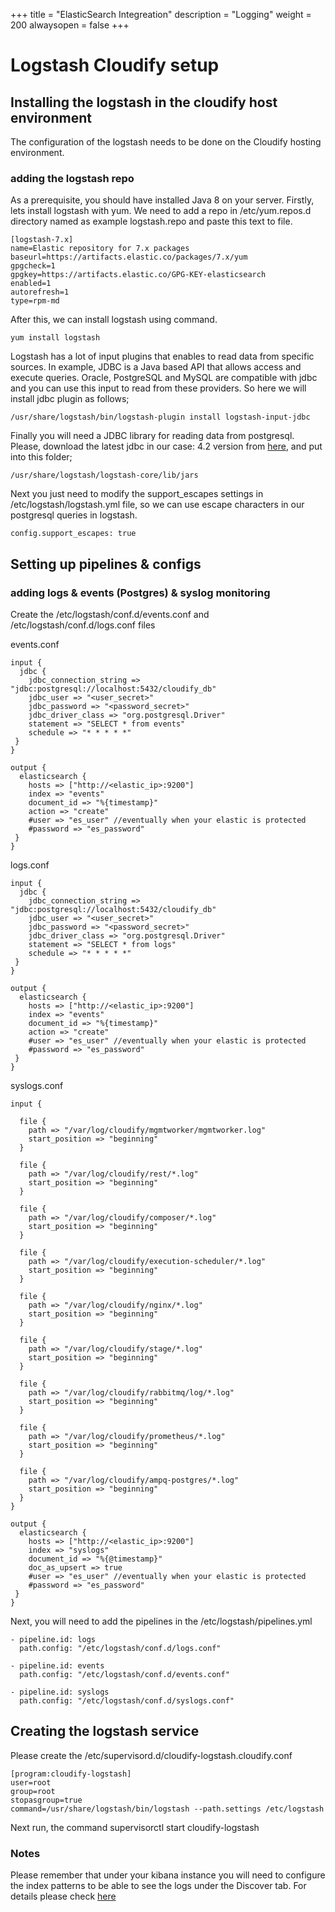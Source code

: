 +++
title = "ElasticSearch Integreation"
description = "Logging"
weight = 200
alwaysopen = false
+++

# Logstash Cloudify setup

## Installing the logstash in the cloudify host environment

The configuration of the logstash needs to be done on the Cloudify hosting environment.

### adding the logstash repo

As a prerequisite, you should have installed Java 8 on your server. Firstly, lets install logstash with yum. We need to add a repo in /etc/yum.repos.d directory named as example logstash.repo and paste this text to file.

```
[logstash-7.x]
name=Elastic repository for 7.x packages
baseurl=https://artifacts.elastic.co/packages/7.x/yum
gpgcheck=1
gpgkey=https://artifacts.elastic.co/GPG-KEY-elasticsearch
enabled=1
autorefresh=1
type=rpm-md
```

After this, we can install logstash using command.

```
yum install logstash
```

Logstash has a lot of input plugins that enables to read data from specific sources. In example, JDBC is a Java based API that allows access and execute queries. Oracle, PostgreSQL and MySQL are compatible with jdbc and you can use this input to read from these providers. So here we will install jdbc plugin as follows;

```
/usr/share/logstash/bin/logstash-plugin install logstash-input-jdbc
```

Finally you will need a JDBC library for reading data from postgresql. Please, download the latest jdbc in our case: 4.2 version from [here](https://jdbc.postgresql.org/download/postgresql-42.5.0.jar), and put into this folder;

```
/usr/share/logstash/logstash-core/lib/jars
```

Next you just need to modify the support_escapes settings in /etc/logstash/logstash.yml file, so we can use escape characters in our postgresql queries in logstash.

```
config.support_escapes: true
```

## Setting up pipelines & configs

### adding logs & events (Postgres) & syslog monitoring

Create the /etc/logstash/conf.d/events.conf and /etc/logstash/conf.d/logs.conf files

events.conf
```
input {
  jdbc {
    jdbc_connection_string => "jdbc:postgresql://localhost:5432/cloudify_db"
    jdbc_user => "<user_secret>"
    jdbc_password => "<password_secret>"
    jdbc_driver_class => "org.postgresql.Driver"
    statement => "SELECT * from events"
    schedule => "* * * * *"
 }
}

output {
  elasticsearch {
    hosts => ["http://<elastic_ip>:9200"]
    index => "events"
    document_id => "%{timestamp}"
    action => "create"
    #user => "es_user" //eventually when your elastic is protected
    #password => "es_password"
 }
}
```

logs.conf
```
input {
  jdbc {
    jdbc_connection_string => "jdbc:postgresql://localhost:5432/cloudify_db"
    jdbc_user => "<user_secret>"
    jdbc_password => "<password_secret>"
    jdbc_driver_class => "org.postgresql.Driver"
    statement => "SELECT * from logs"
    schedule => "* * * * *"
 }
}

output {
  elasticsearch {
    hosts => ["http://<elastic_ip>:9200"]
    index => "events"
    document_id => "%{timestamp}"
    action => "create"
    #user => "es_user" //eventually when your elastic is protected
    #password => "es_password"
 }
}
```

syslogs.conf
```
input {

  file {
    path => "/var/log/cloudify/mgmtworker/mgmtworker.log"
    start_position => "beginning"
  }

  file {
    path => "/var/log/cloudify/rest/*.log"
    start_position => "beginning"
  }

  file {
    path => "/var/log/cloudify/composer/*.log"
    start_position => "beginning"
  }

  file {
    path => "/var/log/cloudify/execution-scheduler/*.log"
    start_position => "beginning"
  }

  file {
    path => "/var/log/cloudify/nginx/*.log"
    start_position => "beginning"
  }

  file {
    path => "/var/log/cloudify/stage/*.log"
    start_position => "beginning"
  }

  file {
    path => "/var/log/cloudify/rabbitmq/log/*.log"
    start_position => "beginning"
  }

  file {
    path => "/var/log/cloudify/prometheus/*.log"
    start_position => "beginning"
  }

  file {
    path => "/var/log/cloudify/ampq-postgres/*.log"
    start_position => "beginning"
  }
}

output {
  elasticsearch {
    hosts => ["http://<elastic_ip>:9200"]
    index => "syslogs"
    document_id => "%{@timestamp}"
    doc_as_upsert => true
    #user => "es_user" //eventually when your elastic is protected
    #password => "es_password"
 }
}
```

Next, you will need to add the pipelines in the /etc/logstash/pipelines.yml
```
- pipeline.id: logs
  path.config: "/etc/logstash/conf.d/logs.conf"

- pipeline.id: events
  path.config: "/etc/logstash/conf.d/events.conf"

- pipeline.id: syslogs
  path.config: "/etc/logstash/conf.d/syslogs.conf"
```

## Creating the logstash service

Please create the /etc/supervisord.d/cloudify-logstash.cloudify.conf
```
[program:cloudify-logstash]
user=root
group=root
stopasgroup=true
command=/usr/share/logstash/bin/logstash --path.settings /etc/logstash
```

Next run, the command
supervisorctl start cloudify-logstash

### Notes

Please remember that under your kibana instance you will need to configure the index patterns to be able to see the logs under the Discover tab. For details please check [here](https://www.elastic.co/guide/en/kibana/7.17/index-patterns.html)
